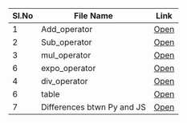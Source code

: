 | Sl.No | File Name                  | Link                     |
| ----- | -------------------------- | ------------------------ |
| 1     | Add_operator               | [Open](add_operator.md)  |
| 2     | Sub_operator               | [Open](sub_operator.md)  |
| 3     | mul_operator               | [Open](mul_operator.md)  |
| 6     | expo_operator              | [Open](expo_operator.md) |
| 4     | div_operator               | [Open](div_operator.md)  |
| 6     | table                      | [Open](table.md)         |
| 7     | Differences btwn Py and JS | [Open](differences.md)   |

